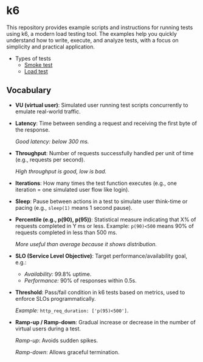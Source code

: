 # k6

This repository provides example scripts and instructions for running tests using k6, a modern load testing tool. The examples help you quickly understand how to write, execute, and analyze tests, with a focus on simplicity and practical application.

- Types of tests
    - [Smoke test](smoke-test/definition.md)
    - [Load test](load-test/definition.md)

## Vocabulary

- **VU (virtual user)**: Simulated user running test scripts concurrently to emulate real-world traffic.
- **Latency**: Time between sending a request and receiving the first byte of the response.
  
  _Good latency: below 300 ms._

- **Throughput**: Number of requests successfully handled per unit of time (e.g., requests per second).

  _High throughput is good, low is bad._
- **Iterations**: How many times the test function executes (e.g., one iteration = one simulated user flow like login).
- **Sleep**: Pause between actions in a test to simulate user think-time or pacing (e.g., `sleep(1)` means 1 second pause).

- **Percentile (e.g., p(90), p(95))**: Statistical measure indicating that X% of requests completed in Y ms or less.
Example: `p(90)<500` means 90% of requests completed in less than 500 ms.

  _More useful than average because it shows distribution._

- **SLO (Service Level Objective)**: Target performance/availability goal, e.g.:
    - _Availability:_ 99.8% uptime.
    - _Performance:_ 90% of responses within 0.5s.
- **Threshold**: Pass/fail condition in k6 tests based on metrics, used to enforce SLOs programmatically.

  _Example:_ `http_req_duration: ['p(95)<500']`.
- **Ramp-up / Ramp-down**: Gradual increase or decrease in the number of virtual users during a test.

  _Ramp-up_: Avoids sudden spikes.
  
  _Ramp-down_: Allows graceful termination.


<!--
- performance tests
    significant number of users
- stress tests
- spike tests
-->